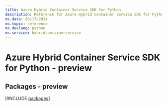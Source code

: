 ```yaml
---
title: Azure Hybrid Container Service SDK for Python
description: Reference for Azure Hybrid Container Service SDK for Python
ms.date: 09/17/2024
ms.topic: reference
ms.devlang: python
ms.service: hybridcontainerservice
---
```

# Azure Hybrid Container Service SDK for Python - preview
## Packages - preview
[!INCLUDE [packages](hybrid-container-service-index.md)]